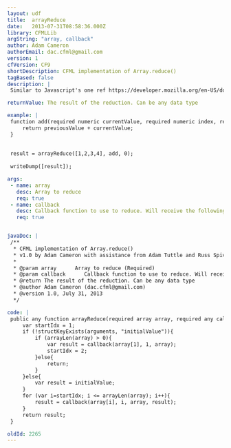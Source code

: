 ```yaml
---
layout: udf
title:  arrayReduce
date:   2013-07-31T08:58:36.000Z
library: CFMLLib
argString: "array, callback"
author: Adam Cameron
authorEmail: dac.cfml@gmail.com
version: 1
cfVersion: CF9
shortDescription: CFML implementation of Array.reduce()
tagBased: false
description: |
 Similar to Javascript's one ref https://developer.mozilla.org/en-US/docs/Web/JavaScript/Reference/Global_Objects/Array/Reduce

returnValue: The result of the reduction. Can be any data type

example: |
 function add(required numeric currentValue, required numeric index, required array array, numeric previousValue){
     return previousValue + currentValue;
 }
 
 
 result = arrayReduce([1,2,3,4], add, 0);
 
 writeDump([result]);

args:
 - name: array
   desc: Array to reduce
   req: true
 - name: callback
   desc: Callback function to use to reduce. Will receive the following arguments&#58; element (of current iteration of the all), index, array, (optional) result (of preceeding call to callback())
   req: true


javaDoc: |
 /**
  * CFML implementation of Array.reduce()
  * v1.0 by Adam Cameron with assistance from Adam Tuttle and Russ Spivey
  * 
  * @param array      Array to reduce (Required)
  * @param callback      Callback function to use to reduce. Will receive the following arguments: element (of current iteration of the all), index, array, (optional) result (of preceeding call to callback()) (Required)
  * @return The result of the reduction. Can be any data type 
  * @author Adam Cameron (dac.cfml@gmail.com) 
  * @version 1.0, July 31, 2013 
  */

code: |
 public any function arrayReduce(required array array, required any callback, any initialValue){
     var startIdx = 1;
     if (!structKeyExists(arguments, "initialValue")){
         if (arrayLen(array) > 0){
             var result = callback(array[1], 1, array);
             startIdx = 2;
         }else{
             return;
         }
     }else{
         var result = initialValue;
     }
     for (var i=startIdx; i <= arrayLen(array); i++){
         result = callback(array[i], i, array, result);
     }
     return result;
 }

oldId: 2265
---
```


